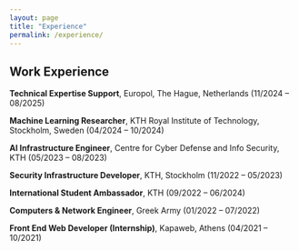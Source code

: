 ```yaml
---
layout: page
title: "Experience"
permalink: /experience/
---
```


## Work Experience

**Technical Expertise Support**, Europol, The Hague, Netherlands (11/2024 – 08/2025)  

**Machine Learning Researcher**, KTH Royal Institute of Technology, Stockholm, Sweden (04/2024 – 10/2024)  

**AI Infrastructure Engineer**, Centre for Cyber Defense and Info Security, KTH (05/2023 – 08/2023)  

**Security Infrastructure Developer**, KTH, Stockholm (11/2022 – 05/2023)  

**International Student Ambassador**, KTH (09/2022 – 06/2024)  

**Computers & Network Engineer**, Greek Army (01/2022 – 07/2022)  

**Front End Web Developer (Internship)**, Kapaweb, Athens (04/2021 – 10/2021)  
